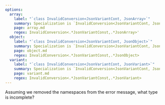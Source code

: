 ```yaml
---
options:
  array:
    label: "`class InvalidConversion<JsonVariantCont, JsonArray>`"
    summary: Specialization is `InvalidConversion<JsonVariantCont, JsonArray>`
    page: array.md
    regex: InvalidConversion<.*JsonVariantConst,.*JsonArray>'
  object:
    label: "`class InvalidConversion<JsonVariantCont, JsonObject>`"
    summary: Specialization is `InvalidConversion<JsonVariantCont, JsonObject>`
    page: object.md
    regex: InvalidConversion<.*JsonVariantConst,.*JsonObject>
  variant:
    label: "`class InvalidConversion<JsonVariantCont, JsonVariant>`"
    summary: Specialization is `InvalidConversion<JsonVariantCont, JsonVariant>`
    page: variant.md
    regex: InvalidConversion<.*JsonVariantConst,.*JsonVariant>
---
```


Assuming we removed the namespaces from the error message, what type is incomplete?
